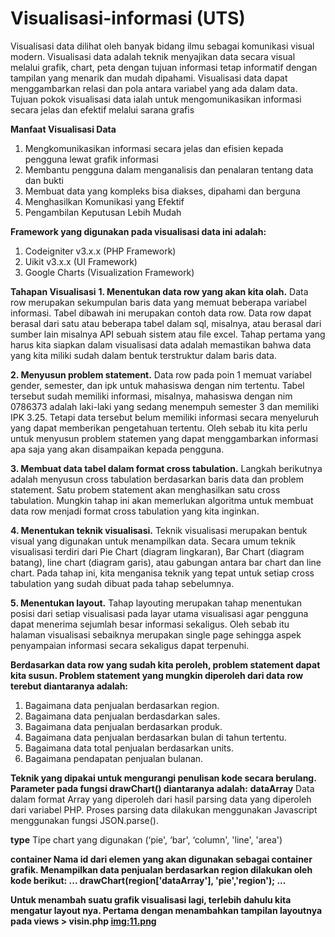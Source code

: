 # Visualisasi-informasi (UTS)
Visualisasi data dilihat oleh banyak bidang ilmu sebagai komunikasi visual modern. Visualisasi data adalah teknik menyajikan data secara visual melalui grafik, chart, peta dengan tujuan informasi tetap informatif dengan tampilan yang menarik dan mudah dipahami. Visualisasi data dapat menggambarkan relasi dan pola antara variabel yang ada dalam data. Tujuan pokok visualisasi data ialah untuk mengomunikasikan informasi secara jelas dan efektif melalui sarana grafis


<b>Manfaat Visualisasi Data</b>
1. Mengkomunikasikan informasi secara jelas dan efisien kepada pengguna lewat grafik informasi
2. Membantu pengguna dalam menganalisis dan penalaran tentang data dan bukti
3. Membuat data yang kompleks bisa diakses, dipahami dan berguna
4. Menghasilkan Komunikasi yang Efektif
5. Pengambilan Keputusan Lebih Mudah


<b>Framework yang digunakan pada visualisasi data ini adalah:</b>
1. Codeigniter v3.x.x (PHP Framework)
2. Uikit v3.x.x (UI Framework)
3. Google Charts (Visualization Framework)


<b>Tahapan Visualisasi</b>
<b>1. Menentukan data row yang akan kita olah.</b>
Data row merupakan sekumpulan baris data yang memuat beberapa variabel informasi. Tabel dibawah ini merupakan contoh data row. Data row dapat berasal dari satu atau beberapa tabel dalam sql, misalnya, atau berasal dari sumber lain misalnya API sebuah sistem atau file excel. Tahap pertama yang harus kita siapkan dalam visualisasi data adalah memastikan bahwa data yang kita miliki sudah dalam bentuk terstruktur dalam baris data.

<b>2. Menyusun problem statement.</b>
Data row pada poin 1 memuat variabel gender, semester, dan ipk untuk mahasiswa dengan nim tertentu. Tabel tersebut sudah memiliki informasi, misalnya, mahasiswa dengan nim 0786373 adalah laki-laki yang sedang menempuh semester 3 dan memiliki IPK 3.25. Tetapi data tersebut belum memiliki informasi secara menyeluruh yang dapat memberikan pengetahuan tertentu. Oleh sebab itu kita perlu untuk menyusun problem statemen yang dapat menggambarkan informasi apa saja yang akan disampaikan kepada pengguna.

<b>3. Membuat data tabel dalam format cross tabulation.</b>
Langkah berikutnya adalah menyusun cross tabulation berdasarkan baris data dan problem statement. Satu probem statement akan menghasilkan satu cross tabulation. Mungkin tahap ini akan memerlukan algoritma untuk membuat data row menjadi format cross tabulation yang kita inginkan.

<b>4. Menentukan teknik visualisasi.</b>
Teknik visualisasi merupakan bentuk visual yang digunakan untuk menampilkan data. Secara umum teknik visualisasi terdiri dari Pie Chart (diagram lingkaran), Bar Chart (diagram batang), line chart (diagram garis), atau gabungan antara bar chart dan line chart. Pada tahap ini, kita menganisa teknik yang tepat untuk setiap cross tabulation yang sudah dibuat pada tahap sebelumnya.

<b>5. Menentukan layout.</b>
Tahap layouting merupakan tahap menentukan posisi dari setiap visualisasi pada layar utama visualisasi agar pengguna dapat menerima sejumlah besar informasi sekaligus. Oleh sebab itu halaman visualisasi sebaiknya merupakan single page sehingga aspek penyampaian informasi secara sekaligus dapat terpenuhi.

<b>Berdasarkan data row yang sudah kita peroleh, problem statement dapat kita susun. Problem statement yang mungkin diperoleh dari data row terebut diantaranya adalah:</b>
1. Bagaimana data penjualan berdasarkan region.
2. Bagaimana data penjualan berdasdarkan sales.
3. Bagaimana data penjualan berdasarkan produk.
4. Bagaimana data penjualan berdasarkan bulan di tahun tertentu.
5. Bagaimana data total penjualan berdasarkan units.
6. Bagaimana pendapatan penjualan bulanan.


<b>Teknik yang dipakai untuk mengurangi penulisan kode secara berulang. Parameter pada fungsi drawChart() diantaranya adalah:</b>
<b>dataArray</b>
Data dalam format Array yang diperoleh dari hasil parsing data yang diperoleh dari variabel PHP. Proses parsing data dilakukan menggunakan Javascript menggunakan fungsi JSON.parse().

<b>type</b>
Tipe chart yang digunakan (‘pie', ‘bar', ‘column', 'line', 'area')

<b>container<b>
Nama id dari elemen yang akan digunakan sebagai container grafik. Menampilkan data penjualan berdasarkan region dilakukan oleh kode berikut:
 ...
 drawChart(region['dataArray'], 'pie','region');
 ...
  
Untuk menambah suatu grafik visualisasi lagi, terlebih dahulu kita mengatur layout nya. Pertama dengan menambahkan tampilan layoutnya pada views > visin.php
 <img:11.png>

